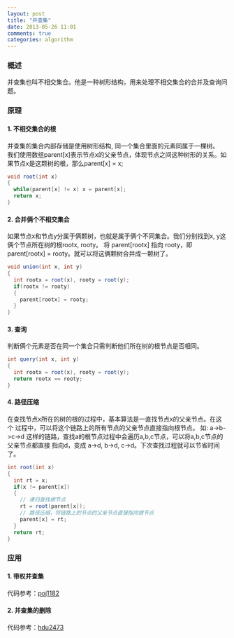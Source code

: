 ```yaml
---
layout: post
title: "并查集"
date: 2013-05-26 11:01
comments: true
categories: algorithm
---
```


### 概述 
并查集也叫不相交集合。他是一种树形结构，用来处理不相交集合的合并及查询问题。 

### 原理

#### 1. 不相交集合的根
并查集的集合内部存储是使用树形结构, 同一个集合里面的元素同属于一棵树。  
我们使用数组parent[x]表示节点x的父亲节点，体现节点之间这种树形的关系。如果节点x是这颗树的根，那么parent[x] = x;  

```java
void root(int x)
{
  while(parent[x] != x) x = parent[x];
  return x;
}
```

#### 2. 合并俩个不相交集合
如果节点x和节点y分属于俩颗树，也就是属于俩个不同集合。我们分别找到x, y这俩个节点所在树的根rootx, rooty。
将 parent[rootx] 指向 rooty，即 parent[rootx] = rooty。就可以将这俩颗树合并成一颗树了。  

```java
void union(int x, int y)
{
  int rootx = root(x), rooty = root(y);
  if(rootx != rooty)
  {
    parent[rootx] = rooty;
  }
}
```
 
#### 3. 查询
判断俩个元素是否在同一个集合只需判断他们所在树的根节点是否相同。

```java
int query(int x, int y)
{
  int rootx = root(x), rooty = root(y);
  return rootx == rooty;
}
```

#### 4. 路径压缩
在查找节点x所在的树的根的过程中，基本算法是一直找节点x的父亲节点。在这个
过程中，可以将这个链路上的所有节点的父亲节点直接指向根节点。
如: a->b->c->d 这样的链路，查找a的根节点过程中会遍历a,b,c节点，可以将a,b,c节点的父亲节点都直接
指向d，变成 a->d, b->d, c->d。下次查找过程就可以节省时间了。

```java
int root(int x)
{
  int rt = x;
  if(x != parent[x])
  {
    // 递归查找根节点
    rt = root(parent[x]);
    // 路径压缩，将链路上的节点的父亲节点直接指向根节点
    parent[x] = rt;
  }
  return rt;
}
```

### 应用

#### 1. 带权并查集
代码参考：<a href="https://github.com/dnizna/algorithm/blob/master/disjointset/poj1182.cpp" target="_blank">poj1182</a>

#### 2. 并查集的删除
代码参考：<a href="https://github.com/dnizna/algorithm/blob/master/disjointset/poj1182.cpp" target="_blank">hdu2473</a>


